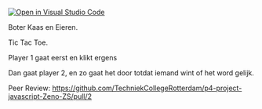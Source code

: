 [![Open in Visual Studio Code](https://classroom.github.com/assets/open-in-vscode-c66648af7eb3fe8bc4f294546bfd86ef473780cde1dea487d3c4ff354943c9ae.svg)](https://classroom.github.com/online_ide?assignment_repo_id=7942698&assignment_repo_type=AssignmentRepo)

Boter Kaas en Eieren.

Tic Tac Toe.

Player 1 gaat eerst en klikt ergens

Dan gaat player 2, en zo gaat het door totdat iemand wint of het word gelijk.

Peer Review:
https://github.com/TechniekCollegeRotterdam/p4-project-javascript-Zeno-ZS/pull/2